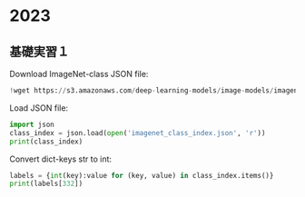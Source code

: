# 2023
## 基礎実習１
Download ImageNet-class JSON file:
```python
!wget https://s3.amazonaws.com/deep-learning-models/image-models/imagenet_class_index.json
```

Load JSON file:
```python
import json
class_index = json.load(open('imagenet_class_index.json', 'r'))
print(class_index)
```

Convert dict-keys str to int:
```python
labels = {int(key):value for (key, value) in class_index.items()}
print(labels[332])
```
